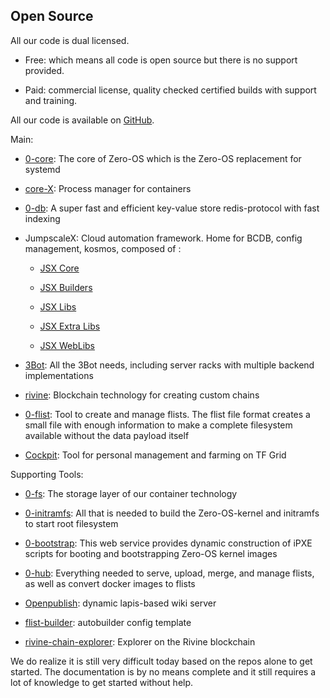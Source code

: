 ## Open Source

All our code is dual licensed. 

* Free: which means all code is open source but there is no support provided.

* Paid: commercial license, quality checked certified builds with support and training.

All our code is available on [GitHub](https://github.com/threefoldtech).

Main:

* [0-core](https://github.com/threefoldtech/0-core): The core of Zero-OS which is the Zero-OS replacement for systemd

* [core-X](https://github.com/threefoldtech/corex): Process manager for containers

* [0-db](https://github.com/threefoldtech/0-db): A super fast and efficient key-value store redis-protocol with fast indexing

* JumpscaleX: Cloud automation framework. Home for BCDB, config management, kosmos, composed of : 

    * [JSX Core](https://github.com/threefoldtech/jumpscaleX_core)

    * [JSX Builders](https://github.com/threefoldtech/jumpscaleX_builders)

    * [JSX Libs](https://github.com/threefoldtech/jumpscaleX_libs)

    * [JSX Extra Libs](https://github.com/threefoldtech/jumpscaleX_libs_extra)

    * [JSX WebLibs](https://github.com/threefoldtech/jumpscaleX_weblibs)

* [3Bot](https://github.com/threefoldtech/jumpscaleX_threebot): All the 3Bot needs, including server racks with multiple backend implementations

* [rivine](https://github.com/threefoldtech/rivine): Blockchain technology for creating custom chains

* [0-flist](https://github.com/threefoldtech/0-flist): Tool to create and manage flists. The flist file format creates a small file with enough information to make a complete filesystem available without the data payload itself

* [Cockpit](https://github.com/threefoldtech/tf_cockpit): Tool for personal management and farming on TF Grid

Supporting Tools:

* [0-fs](https://github.com/threefoldtech/0-fs): The storage layer of our container technology

* [0-initramfs](https://github.com/threefoldtech/0-initramfs): All that is needed to build the Zero-OS-kernel and initramfs to start root filesystem

* [0-bootstrap](https://github.com/threefoldtech/0-bootstrap): This web service provides dynamic construction of iPXE scripts for booting and bootstrapping Zero-OS kernel images

* [0-hub](https://github.com/threefoldtech/0-hub): Everything needed to serve, upload, merge, and manage flists, as well as convert docker images to flists

* [Openpublish](https://github.com/threefoldtech/openpublish): dynamic lapis-based wiki server 

* [flist-builder](https://github.com/threefoldtech/flist-builder-config): autobuilder config template

* [rivine-chain-explorer](https://github.com/threefoldtech/rivine-chain-explorer): Explorer on the Rivine blockchain

We do realize it is still very difficult today based on the repos alone to get started. The documentation is by no means complete and it still requires a lot of knowledge to get started without help.
